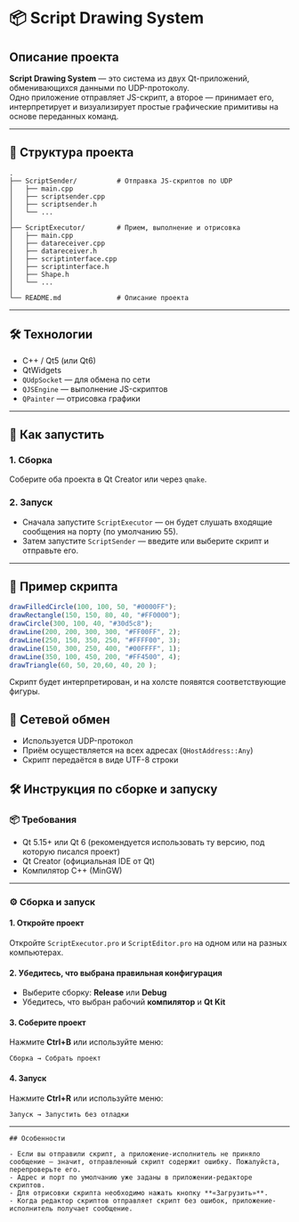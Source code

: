 # 📦 Script Drawing System

## Описание проекта

**Script Drawing System** — это система из двух Qt-приложений, обменивающихся данными по UDP-протоколу.  
Одно приложение отправляет JS-скрипт, а второе — принимает его, интерпретирует и визуализирует простые графические примитивы на основе переданных команд.

---

## 📁 Структура проекта

```
.
├── ScriptSender/          # Отправка JS-скриптов по UDP
│   ├── main.cpp
│   ├── scriptsender.cpp
│   ├── scriptsender.h
│   └── ...
│
├── ScriptExecutor/        # Прием, выполнение и отрисовка
│   ├── main.cpp
│   ├── datareceiver.cpp
│   ├── datareceiver.h
│   ├── scriptinterface.cpp
│   ├── scriptinterface.h
│   ├── Shape.h
│   └── ...
│
└── README.md              # Описание проекта
```

---

## 🛠️ Технологии

- C++ / Qt5 (или Qt6)
- QtWidgets
- `QUdpSocket` — для обмена по сети
- `QJSEngine` — выполнение JS-скриптов
- `QPainter` — отрисовка графики

---

## 🚀 Как запустить

### 1. Сборка

Соберите оба проекта в Qt Creator или через `qmake`.

### 2. Запуск

- Сначала запустите `ScriptExecutor` — он будет слушать входящие сообщения на порту (по умолчанию 55).
- Затем запустите `ScriptSender` — введите или выберите скрипт и отправьте его.

---

## 📜 Пример скрипта

```js
drawFilledCircle(100, 100, 50, "#0000FF");
drawRectangle(150, 150, 80, 40, "#FF0000");
drawCircle(300, 100, 40, "#30d5c8");
drawLine(200, 200, 300, 300, "#FF00FF", 2);
drawLine(250, 150, 350, 250, "#FFFF00", 3);
drawLine(150, 300, 250, 400, "#00FFFF", 1);
drawLine(350, 100, 450, 200, "#FF4500", 4);
drawTriangle(60, 50, 20,60, 40, 20 );
```

Скрипт будет интерпретирован, и на холсте появятся соответствующие фигуры.

## 📡 Сетевой обмен

- Используется UDP-протокол
- Приём осуществляется на всех адресах (`QHostAddress::Any`)
- Скрипт передаётся в виде UTF-8 строки


## 🛠 Инструкция по сборке и запуску

### 📦 Требования

- Qt 5.15+ или Qt 6 (рекомендуется использовать ту версию, под которую писался проект)
- Qt Creator (официальная IDE от Qt)
- Компилятор C++ (MinGW)

---

### ⚙ Сборка и запуск

#### 1. Откройте проект

Откройте `ScriptExecutor.pro` и `ScriptEditor.pro` на одном или на разных компьютерах.

#### 2. Убедитесь, что выбрана правильная конфигурация

- Выберите сборку: **Release** или **Debug**
- Убедитесь, что выбран рабочий **компилятор** и **Qt Kit**

#### 3. Соберите проект

Нажмите **Ctrl+B** или используйте меню:
```
Сборка → Собрать проект
```

#### 4. Запуск

Нажмите **Ctrl+R** или используйте меню:
```
Запуск → Запустить без отладки
```

---

```
## Особенности

- Если вы отправили скрипт, а приложение-исполнитель не приняло сообщение — значит, отправленный скрипт содержит ошибку. Пожалуйста, перепроверьте его.
- Адрес и порт по умолчанию уже заданы в приложении-редакторе скриптов.
- Для отрисовки скрипта необходимо нажать кнопку **«Загрузить»**.
- Когда редактор скриптов отправляет скрипт без ошибок, приложение-исполнитель получает сообщение.
